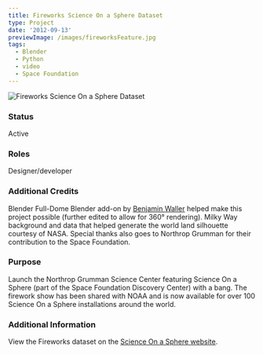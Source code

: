 ```yaml
---
title: Fireworks Science On a Sphere Dataset
type: Project
date: '2012-09-13'
previewImage: /images/fireworksFeature.jpg
tags:
  - Blender
  - Python
  - video
  - Space Foundation
---
```

![Fireworks Science On a Sphere Dataset](/images/fireworksTop.jpg)

### Status

Active

### Roles

Designer/developer

### Additional Credits

Blender Full-Dome Blender add-on by [Benjamin Waller](https://github.com/Benni-chan) helped make this project possible (further edited to allow for 360° rendering). Milky Way background and data that helped generate the world land silhouette courtesy of NASA. Special thanks also goes to Northrop Grumman for their contribution to the Space Foundation.

### Purpose

Launch the Northrop Grumman Science Center featuring Science On a Sphere (part of the Space Foundation Discovery Center) with a bang. The firework show has been shared with NOAA and is now available for over 100 Science On a Sphere installations around the world.

### Additional Information

View the Fireworks dataset on the [Science On a Sphere website](https://sos.noaa.gov/catalog/datasets/fireworks/).